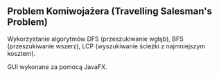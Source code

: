 ## Problem Komiwojażera (Travelling Salesman's Problem)

Wykorzystanie algorytmów DFS (przeszukiwanie wgłąb), BFS (przeszukiwanie wszerz), LCP (wyszukiwanie ścieżki z najmniejszym kosztem).

GUI wykonane za pomocą JavaFX.


